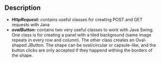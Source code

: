 ## Description
- <i><b>HttpRequest:</b></i> contains useful classes for creating POST and GET requests with Java
- <i><b>ovalButton:</b></i> contains two very useful classes to work with Java Swing. One class is for creating a panel with a tiled background (same image repeats in every row and column). The other class creates an Oval-shaped JButton. The shape can be oval/circular or capsule-like, and the button clicks are only accepted if they happend withing the borders of the shape.